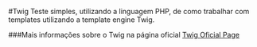#Twig
Teste simples, utilizando a linguagem PHP, de como trabalhar com templates utilizando a template engine Twig.

###Mais informações sobre o Twig na página oficial
[Twig Oficial Page](http://twig.sensiolabs.org/)

